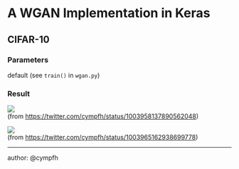 # A WGAN Implementation in Keras

## CIFAR-10

### Parameters

default (see `train()` in `wgan.py`)

### Result

![](https://pbs.twimg.com/media/De7GmyWUwAAz-48.jpg:large)  
(from https://twitter.com/cympfh/status/1003958137890562048)

![](https://pbs.twimg.com/media/De7M_lBUwAAesWz.jpg:large)  
(from https://twitter.com/cympfh/status/1003965162938699778)

---
author: @cympfh
